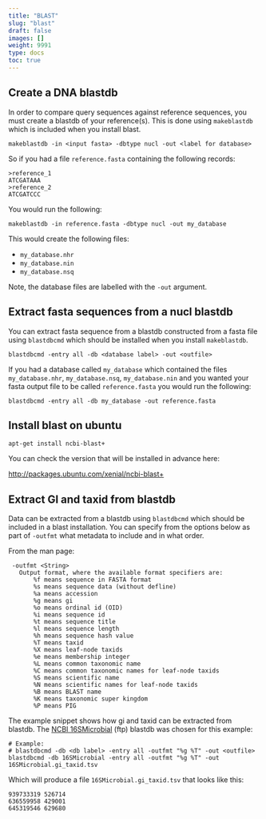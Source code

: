 ```yaml
---
title: "BLAST"
slug: "blast"
draft: false
images: []
weight: 9991
type: docs
toc: true
---
```


## Create a DNA blastdb
In order to compare query sequences against reference sequences, you must create a blastdb of your reference(s).  This is done using `makeblastdb` which is included when you install blast.
````
makeblastdb -in <input fasta> -dbtype nucl -out <label for database>
````
So if you had a file `reference.fasta` containing the following records:

```
>reference_1
ATCGATAAA
>reference_2
ATCGATCCC
```
You would run the following:
```
makeblastdb -in reference.fasta -dbtype nucl -out my_database
```
This would create the following files:

* `my_database.nhr`
* `my_database.nin`
* `my_database.nsq`

Note, the database files are labelled with the `-out` argument.

## Extract fasta sequences from a nucl blastdb
You can extract fasta sequence from a blastdb constructed from a fasta file using `blastdbcmd` which should be installed when you install `makeblastdb`.

```
blastdbcmd -entry all -db <database label> -out <outfile>
```

If you had a database called `my_database` which contained the files `my_database.nhr`, `my_database.nsq`, `my_database.nin` and you wanted your fasta output file to be called `reference.fasta` you would run the following:

```
blastdbcmd -entry all -db my_database -out reference.fasta
```


## Install blast on ubuntu
```
apt-get install ncbi-blast+
```
You can check the version that will be installed in advance here:

http://packages.ubuntu.com/xenial/ncbi-blast+

## Extract GI and taxid from blastdb
Data can be extracted from a blastdb using ``blastdbcmd`` which should be included in a blast installation.  You can specify from the options below as part of ``-outfmt`` what metadata to include and in what order.

From the man page:

     -outfmt <String>
       Output format, where the available format specifiers are:
           %f means sequence in FASTA format
           %s means sequence data (without defline)
           %a means accession
           %g means gi
           %o means ordinal id (OID)
           %i means sequence id
           %t means sequence title
           %l means sequence length
           %h means sequence hash value
           %T means taxid
           %X means leaf-node taxids
           %e means membership integer
           %L means common taxonomic name
           %C means common taxonomic names for leaf-node taxids
           %S means scientific name
           %N means scientific names for leaf-node taxids
           %B means BLAST name
           %K means taxonomic super kingdom
           %P means PIG

The example snippet shows how gi and taxid can be extracted from blastdb.  The [NCBI 16SMicrobial][1] (ftp) blastdb was chosen for this example:

    # Example:
    # blastdbcmd -db <db label> -entry all -outfmt "%g %T" -out <outfile>
    blastdbcmd -db 16SMicrobial -entry all -outfmt "%g %T" -out 16SMicrobial.gi_taxid.tsv

Which will produce a file ``16SMicrobial.gi_taxid.tsv`` that looks like this:
    
    939733319 526714
    636559958 429001
    645319546 629680


  [1]: ftp://ftp.ncbi.nih.gov/blast/db/16SMicrobial.tar.gz


